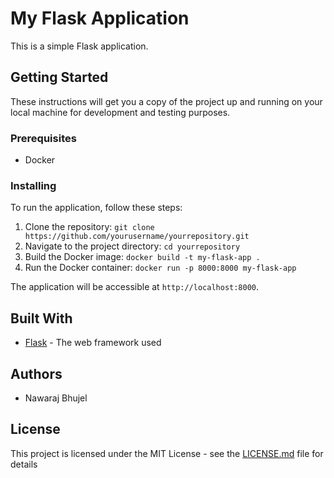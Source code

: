 # My Flask Application

This is a simple Flask application.

## Getting Started

These instructions will get you a copy of the project up and running on your local machine for development and testing purposes.

### Prerequisites

- Docker

### Installing

To run the application, follow these steps:

1. Clone the repository: `git clone https://github.com/yourusername/yourrepository.git`
2. Navigate to the project directory: `cd yourrepository`
3. Build the Docker image: `docker build -t my-flask-app .`
4. Run the Docker container: `docker run -p 8000:8000 my-flask-app`

The application will be accessible at `http://localhost:8000`.

## Built With

- [Flask](http://flask.pocoo.org/) - The web framework used

## Authors

- Nawaraj Bhujel

## License

This project is licensed under the MIT License - see the [LICENSE.md](LICENSE.md) file for details